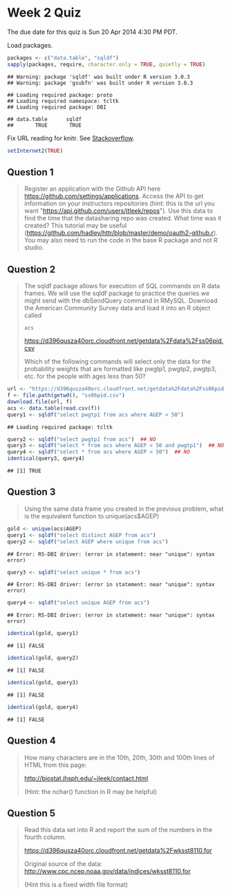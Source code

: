Week 2 Quiz
===========

The due date for this quiz is Sun 20 Apr 2014 4:30 PM PDT.

Load packages.


```r
packages <- c("data.table", "sqldf")
sapply(packages, require, character.only = TRUE, quietly = TRUE)
```

```
## Warning: package 'sqldf' was built under R version 3.0.3
## Warning: package 'gsubfn' was built under R version 3.0.3
```

```
## Loading required package: proto
## Loading required namespace: tcltk
## Loading required package: DBI
```

```
## data.table      sqldf 
##       TRUE       TRUE
```


Fix URL reading for knitr. See [Stackoverflow](http://stackoverflow.com/a/20003380).


```r
setInternet2(TRUE)
```



Question 1
----------

> Register an application with the Github API here https://github.com/settings/applications. Access the API to get information on your instructors repositories (hint: this is the url you want "https://api.github.com/users/jtleek/repos"). Use this data to find the time that the datasharing repo was created. What time was it created? This tutorial may be useful (https://github.com/hadley/httr/blob/master/demo/oauth2-github.r). You may also need to run the code in the base R package and not R studio.


Question 2
----------

> The sqldf package allows for execution of SQL commands on R data frames. We will use the sqldf package to practice the queries we might send with the dbSendQuery command in RMySQL. Download the American Community Survey data and load it into an R object called
> 
> `acs`
> 
> https://d396qusza40orc.cloudfront.net/getdata%2Fdata%2Fss06pid.csv 
> 
> Which of the following commands will select only the data for the probability weights that are formatted like pwgtp1, pwgtp2, pwgtp3, etc. for the people with ages less than 50?


```r
url <- "https://d396qusza40orc.cloudfront.net/getdata%2Fdata%2Fss06pid.csv"
f <- file.path(getwd(), "ss06pid.csv")
download.file(url, f)
acs <- data.table(read.csv(f))
query1 <- sqldf("select pwgtp1 from acs where AGEP < 50")
```

```
## Loading required package: tcltk
```

```r
query2 <- sqldf("select pwgtp1 from acs")  ## NO
query3 <- sqldf("select * from acs where AGEP < 50 and pwgtp1")  ## NO
query4 <- sqldf("select * from acs where AGEP < 50")  ## NO
identical(query3, query4)
```

```
## [1] TRUE
```


Question 3
----------

> Using the same data frame you created in the previous problem, what is the equivalent function to unique(acs$AGEP)


```r
gold <- unique(acs$AGEP)
query1 <- sqldf("select distinct AGEP from acs")
query2 <- sqldf("select AGEP where unique from acs")
```

```
## Error: RS-DBI driver: (error in statement: near "unique": syntax error)
```

```r
query3 <- sqldf("select unique * from acs")
```

```
## Error: RS-DBI driver: (error in statement: near "unique": syntax error)
```

```r
query4 <- sqldf("select unique AGEP from acs")
```

```
## Error: RS-DBI driver: (error in statement: near "unique": syntax error)
```

```r
identical(gold, query1)
```

```
## [1] FALSE
```

```r
identical(gold, query2)
```

```
## [1] FALSE
```

```r
identical(gold, query3)
```

```
## [1] FALSE
```

```r
identical(gold, query4)
```

```
## [1] FALSE
```



Question 4
----------

> How many characters are in the 10th, 20th, 30th and 100th lines of HTML from this page: 
> 
> http://biostat.jhsph.edu/~jleek/contact.html 
> 
> (Hint: the nchar() function in R may be helpful)


Question 5
----------

> Read this data set into R and report the sum of the numbers in the fourth column. 
> 
> https://d396qusza40orc.cloudfront.net/getdata%2Fwksst8110.for 
> 
> Original source of the data: http://www.cpc.ncep.noaa.gov/data/indices/wksst8110.for 
> 
> (Hint this is a fixed width file format)
